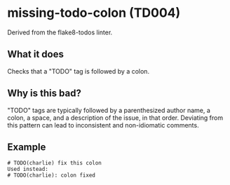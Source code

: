 # missing-todo-colon (TD004)
Derived from the flake8-todos linter.
## What it does
Checks that a "TODO" tag is followed by a colon.
## Why is this bad?
"TODO" tags are typically followed by a parenthesized author name, a colon,
a space, and a description of the issue, in that order.
Deviating from this pattern can lead to inconsistent and non-idiomatic
comments.
## Example
```
# TODO(charlie) fix this colon
Used instead:
# TODO(charlie): colon fixed
```
